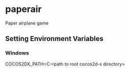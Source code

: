 paperair
========

Paper airplane game

Setting Environment Variables
-----------------------------

### Windows
COCOS2DX_PATH=C:\<path to root cocos2d-x directory>

